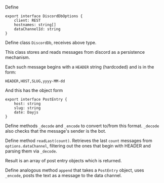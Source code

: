 Define

```
export interface DiscordDbOptions {
    client: REST
    hostnames: string[]
    dataChannelId: string
}
```

Define class `DiscordDb`, receives above type.

This class stores and reads messages from discord as a persistence mechanism.

Each such message begins with a `HEADER` string (hardcoded) and is in the form:

```
HEADER,HOST,SLUG,yyyy-MM-dd
```

And this has the object form

```
export interface PostEntry {
    host: string
    slug: string
    date: Dayjs
}
```

Define methods `_decode` and `_encode` to convert to/from this format. `_decode` also checks that
the message's sender is the bot.

Define method `readLast(count)`. Retrieves the last `count` messages from `options.dataChannel`, filtering out the ones that begin with HEADER and parsing them via `_decode`.

Result is an array of post entry objects which is returned.

Define analogous method `append` that takes a `PostEntry` object, uses `_encode`, posts the text as a message to the data channel.
